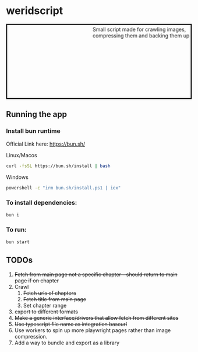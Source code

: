 # weridscript

<marquee
  direction="down"
  width="100%"
  height="200"
  behavior="alternate"
  style="border:solid">
<marquee behavior="alternate">Small script made for crawling images,<br>compressing them and backing them up</marquee>
</marquee>

## Running the app

### Install bun runtime

Official Link here: https://bun.sh/

Linux/Macos

```bash
curl -fsSL https://bun.sh/install | bash
```

Windows

```bash
powershell -c "irm bun.sh/install.ps1 | iex"
```

### To install dependencies:

```bash
bun i
```

### To run:

```bash
bun start
```

## TODOs

1. ~~Fetch from main page not a specific chapter - should return to main page if on chapter~~
2. Crawl
   1. ~~Fetch urls of chapters~~
   2. ~~Fetch title from main page~~
   3. Set chapter range
3. ~~export to different formats~~
4. ~~Make a generic interface/drivers that allow fetch from different sites~~
5. ~~Use typescript file name as integration baseurl~~
6. Use workers to spin up more playwright pages rather than image compression.
7. Add a way to bundle and export as a library
